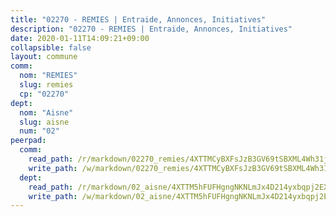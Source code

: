 ```yaml
---
title: "02270 - REMIES | Entraide, Annonces, Initiatives"
description: "02270 - REMIES | Entraide, Annonces, Initiatives"
date: 2020-01-11T14:09:21+09:00
collapsible: false
layout: commune
comm:
  nom: "REMIES"
  slug: remies
  cp: "02270"
dept:
  nom: "Aisne"
  slug: aisne
  num: "02"
peerpad:
  comm:
    read_path: /r/markdown/02270_remies/4XTTMCyBXFsJzB3GV69tSBXML4Wh31j4vBY7ouWcE1NrrmF1S
    write_path: /w/markdown/02270_remies/4XTTMCyBXFsJzB3GV69tSBXML4Wh31j4vBY7ouWcE1NrrmF1S-K3TgTyk6vJyDprqJ6cmoLHLV8VPU2pjKPsAxPbofHEGkqfDEF3ZspKGhLTPfMVtwVEDu2v9DRaSFnh3d28Zef9UZvt4bs8QqxVMGFLnPwdybR8ZLhdx2GVh4RoDzKSFz5j5KyscC
  dept:
    read_path: /r/markdown/02_aisne/4XTTM5hFUFHgngNKNLmJx4D214yxbqpj2EXK5CBjZ5LZF3zAf
    write_path: /w/markdown/02_aisne/4XTTM5hFUFHgngNKNLmJx4D214yxbqpj2EXK5CBjZ5LZF3zAf-K3TgUfAP6D753WPagZBnpcFgyCUpnZXNhrQsKU6J8qon6wxmFCHD5kB3GMzCYyJmAGHN58p9qgKDhnEgSAuHEK3wjVXSJoUkHyn6Vb7T2aNZ2y6ez5BMkQCEQxoUkfyK9J3TXU3M
---
```



